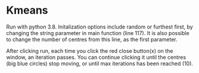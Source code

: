 # Kmeans
Run with python 3.8. Initalization options include random or furthest first, by changing the string parameter in main function (line 117). It is also possible to change the number of centres from this line, as the first parameter.

After clicking run, each time you click the red close button(x) on the window, an iteration passes. You can continue clicking it until the centres (big blue circles) stop moving, or until max iterations has been reached (10).
